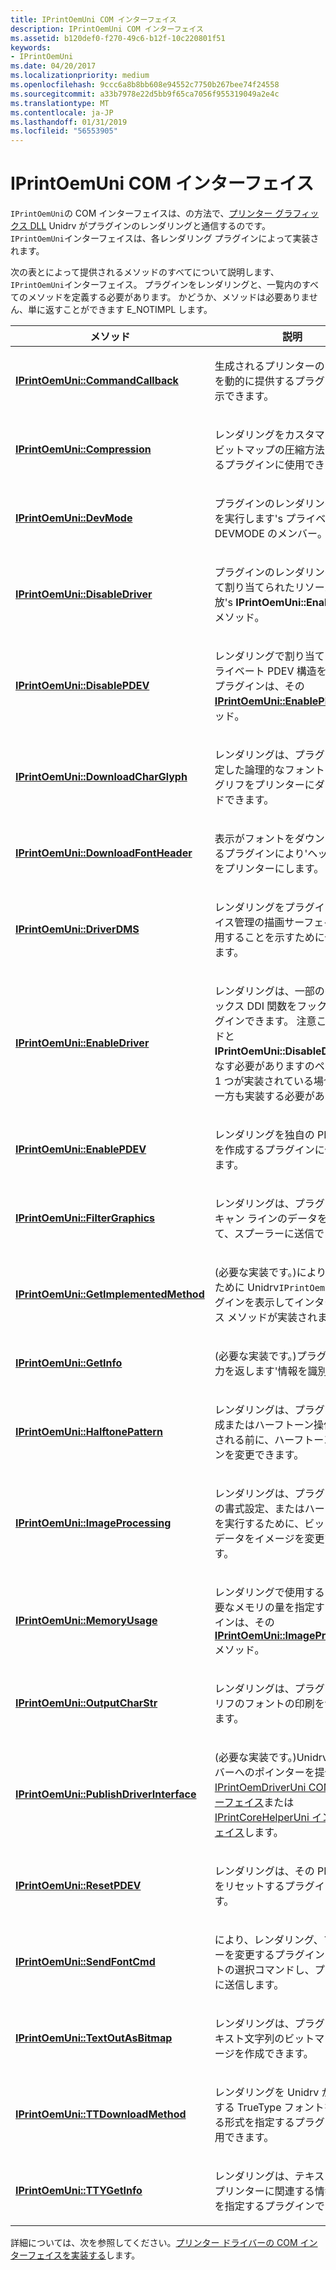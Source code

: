 ```yaml
---
title: IPrintOemUni COM インターフェイス
description: IPrintOemUni COM インターフェイス
ms.assetid: b120def0-f270-49c6-b12f-10c220801f51
keywords:
- IPrintOemUni
ms.date: 04/20/2017
ms.localizationpriority: medium
ms.openlocfilehash: 9ccc6a8b8bb608e94552c7750b267bee74f24558
ms.sourcegitcommit: a33b7978e22d5bb9f65ca7056f955319049a2e4c
ms.translationtype: MT
ms.contentlocale: ja-JP
ms.lasthandoff: 01/31/2019
ms.locfileid: "56553905"
---
```

# <a name="iprintoemuni-com-interface"></a>IPrintOemUni COM インターフェイス





`IPrintOemUni`の COM インターフェイスは、の方法で、[プリンター グラフィックス DLL](printer-graphics-dll.md) Unidrv がプラグインのレンダリングと通信するのです。 `IPrintOemUni`インターフェイスは、各レンダリング プラグインによって実装されます。

次の表とによって提供されるメソッドのすべてについて説明します、`IPrintOemUni`インターフェイス。 プラグインをレンダリングと、一覧内のすべてのメソッドを定義する必要があります。 かどうか、メソッドは必要ありません、単に返すことができます E\_NOTIMPL します。

<table>
<colgroup>
<col width="50%" />
<col width="50%" />
</colgroup>
<thead>
<tr class="header">
<th>メソッド</th>
<th>説明</th>
</tr>
</thead>
<tbody>
<tr class="odd">
<td><p><a href="https://msdn.microsoft.com/library/windows/hardware/ff554216" data-raw-source="[&lt;strong&gt;IPrintOemUni::CommandCallback&lt;/strong&gt;](https://msdn.microsoft.com/library/windows/hardware/ff554216)"><strong>IPrintOemUni::CommandCallback</strong></a></p></td>
<td><p>生成されるプリンターのコマンドを動的に提供するプラグインを表示できます。</p></td>
</tr>
<tr class="even">
<td><p><a href="https://msdn.microsoft.com/library/windows/hardware/ff554224" data-raw-source="[&lt;strong&gt;IPrintOemUni::Compression&lt;/strong&gt;](https://msdn.microsoft.com/library/windows/hardware/ff554224)"><strong>IPrintOemUni::Compression</strong></a></p></td>
<td><p>レンダリングをカスタマイズしたビットマップの圧縮方法を提供するプラグインに使用できます。</p></td>
</tr>
<tr class="odd">
<td><p><a href="https://msdn.microsoft.com/library/windows/hardware/ff554230" data-raw-source="[&lt;strong&gt;IPrintOemUni::DevMode&lt;/strong&gt;](https://msdn.microsoft.com/library/windows/hardware/ff554230)"><strong>IPrintOemUni::DevMode</strong></a></p></td>
<td><p>プラグインのレンダリングで操作を実行します&#39;s プライベート DEVMODE のメンバー。</p></td>
</tr>
<tr class="even">
<td><p><a href="https://msdn.microsoft.com/library/windows/hardware/ff554232" data-raw-source="[&lt;strong&gt;IPrintOemUni::DisableDriver&lt;/strong&gt;](https://msdn.microsoft.com/library/windows/hardware/ff554232)"><strong>IPrintOemUni::DisableDriver</strong></a></p></td>
<td><p>プラグインのレンダリングによって割り当てられたリソースを解放&#39;s <strong>IPrintOemUni::EnableDriver</strong>メソッド。</p></td>
</tr>
<tr class="odd">
<td><p><a href="https://msdn.microsoft.com/library/windows/hardware/ff554238" data-raw-source="[&lt;strong&gt;IPrintOemUni::DisablePDEV&lt;/strong&gt;](https://msdn.microsoft.com/library/windows/hardware/ff554238)"><strong>IPrintOemUni::DisablePDEV</strong></a></p></td>
<td><p>レンダリングで割り当てられたプライベート PDEV 構造を削除するプラグインは、その<a href="https://msdn.microsoft.com/library/windows/hardware/ff554249" data-raw-source="[&lt;strong&gt;IPrintOemUni::EnablePDEV&lt;/strong&gt;](https://msdn.microsoft.com/library/windows/hardware/ff554249)"> <strong>IPrintOemUni::EnablePDEV</strong> </a>メソッド。</p></td>
</tr>
<tr class="even">
<td><p><a href="https://msdn.microsoft.com/library/windows/hardware/ff554241" data-raw-source="[&lt;strong&gt;IPrintOemUni::DownloadCharGlyph&lt;/strong&gt;](https://msdn.microsoft.com/library/windows/hardware/ff554241)"><strong>IPrintOemUni::DownloadCharGlyph</strong></a></p></td>
<td><p>レンダリングは、プラグインの指定した論理的なフォントの文字のグリフをプリンターにダウンロードできます。</p></td>
</tr>
<tr class="odd">
<td><p><a href="https://msdn.microsoft.com/library/windows/hardware/ff554242" data-raw-source="[&lt;strong&gt;IPrintOemUni::DownloadFontHeader&lt;/strong&gt;](https://msdn.microsoft.com/library/windows/hardware/ff554242)"><strong>IPrintOemUni::DownloadFontHeader</strong></a></p></td>
<td><p>表示がフォントをダウンロードするプラグインにより&#39;ヘッダー情報をプリンターにします。</p></td>
</tr>
<tr class="even">
<td><p><a href="https://msdn.microsoft.com/library/windows/hardware/ff554245" data-raw-source="[&lt;strong&gt;IPrintOemUni::DriverDMS&lt;/strong&gt;](https://msdn.microsoft.com/library/windows/hardware/ff554245)"><strong>IPrintOemUni::DriverDMS</strong></a></p></td>
<td><p>レンダリングをプラグインをデバイス管理の描画サーフェイスを使用することを示すために使用できます。</p></td>
</tr>
<tr class="odd">
<td><p><a href="https://msdn.microsoft.com/library/windows/hardware/ff554248" data-raw-source="[&lt;strong&gt;IPrintOemUni::EnableDriver&lt;/strong&gt;](https://msdn.microsoft.com/library/windows/hardware/ff554248)"><strong>IPrintOemUni::EnableDriver</strong></a></p></td>
<td><p>レンダリングは、一部のグラフィックス DDI 関数をフックするプラグインできます。 注意このメソッドと<strong>IPrintOemUni::DisableDriver</strong>見なす必要がありますのペアとして 1 つが実装されている場合、もう一方も実装する必要があります。</p></td>
</tr>
<tr class="even">
<td><p><a href="https://msdn.microsoft.com/library/windows/hardware/ff554249" data-raw-source="[&lt;strong&gt;IPrintOemUni::EnablePDEV&lt;/strong&gt;](https://msdn.microsoft.com/library/windows/hardware/ff554249)"><strong>IPrintOemUni::EnablePDEV</strong></a></p></td>
<td><p>レンダリングを独自の PDEV 構造を作成するプラグインに使用できます。</p></td>
</tr>
<tr class="odd">
<td><p><a href="https://msdn.microsoft.com/library/windows/hardware/ff554252" data-raw-source="[&lt;strong&gt;IPrintOemUni::FilterGraphics&lt;/strong&gt;](https://msdn.microsoft.com/library/windows/hardware/ff554252)"><strong>IPrintOemUni::FilterGraphics</strong></a></p></td>
<td><p>レンダリングは、プラグインのスキャン ラインのデータを変更して、スプーラーに送信できます。</p></td>
</tr>
<tr class="even">
<td><p><a href="https://msdn.microsoft.com/library/windows/hardware/ff554253" data-raw-source="[&lt;strong&gt;IPrintOemUni::GetImplementedMethod&lt;/strong&gt;](https://msdn.microsoft.com/library/windows/hardware/ff554253)"><strong>IPrintOemUni::GetImplementedMethod</strong></a></p></td>
<td><p>(必要な実装です。)により判断するために Unidrv<code>IPrintOemUni</code>プラグインを表示してインターフェイス メソッドが実装されました。</p></td>
</tr>
<tr class="odd">
<td><p><a href="https://msdn.microsoft.com/library/windows/hardware/ff554256" data-raw-source="[&lt;strong&gt;IPrintOemUni::GetInfo&lt;/strong&gt;](https://msdn.microsoft.com/library/windows/hardware/ff554256)"><strong>IPrintOemUni::GetInfo</strong></a></p></td>
<td><p>(必要な実装です。)プラグインの出力を返します&#39;情報を識別します。</p></td>
</tr>
<tr class="even">
<td><p><a href="https://msdn.microsoft.com/library/windows/hardware/ff554258" data-raw-source="[&lt;strong&gt;IPrintOemUni::HalftonePattern&lt;/strong&gt;](https://msdn.microsoft.com/library/windows/hardware/ff554258)"><strong>IPrintOemUni::HalftonePattern</strong></a></p></td>
<td><p>レンダリングは、プラグインを作成またはハーフトーン操作で使用される前に、ハーフトーン パターンを変更できます。</p></td>
</tr>
<tr class="odd">
<td><p><a href="https://msdn.microsoft.com/library/windows/hardware/ff554261" data-raw-source="[&lt;strong&gt;IPrintOemUni::ImageProcessing&lt;/strong&gt;](https://msdn.microsoft.com/library/windows/hardware/ff554261)"><strong>IPrintOemUni::ImageProcessing</strong></a></p></td>
<td><p>レンダリングは、プラグインの色の書式設定、またはハーフトーンを実行するために、ビットマップ データをイメージを変更できます。</p></td>
</tr>
<tr class="even">
<td><p><a href="https://msdn.microsoft.com/library/windows/hardware/ff554264" data-raw-source="[&lt;strong&gt;IPrintOemUni::MemoryUsage&lt;/strong&gt;](https://msdn.microsoft.com/library/windows/hardware/ff554264)"><strong>IPrintOemUni::MemoryUsage</strong></a></p></td>
<td><p>レンダリングで使用するために必要なメモリの量を指定するプラグインは、その<a href="https://msdn.microsoft.com/library/windows/hardware/ff554261" data-raw-source="[&lt;strong&gt;IPrintOemUni::ImageProcessing&lt;/strong&gt;](https://msdn.microsoft.com/library/windows/hardware/ff554261)"> <strong>IPrintOemUni::ImageProcessing</strong> </a>メソッド。</p></td>
</tr>
<tr class="odd">
<td><p><a href="https://msdn.microsoft.com/library/windows/hardware/ff554267" data-raw-source="[&lt;strong&gt;IPrintOemUni::OutputCharStr&lt;/strong&gt;](https://msdn.microsoft.com/library/windows/hardware/ff554267)"><strong>IPrintOemUni::OutputCharStr</strong></a></p></td>
<td><p>レンダリングは、プラグインのグリフのフォントの印刷を制御できます。</p></td>
</tr>
<tr class="even">
<td><p><a href="https://msdn.microsoft.com/library/windows/hardware/ff554269" data-raw-source="[&lt;strong&gt;IPrintOemUni::PublishDriverInterface&lt;/strong&gt;](https://msdn.microsoft.com/library/windows/hardware/ff554269)"><strong>IPrintOemUni::PublishDriverInterface</strong></a></p></td>
<td><p>(必要な実装です。)Unidrv ドライバーへのポインターを提供&#39;s <a href="iprintoemdriveruni-com-interface.md" data-raw-source="[IPrintOemDriverUni COM interface](iprintoemdriveruni-com-interface.md)">IPrintOemDriverUni COM インターフェイス</a>または<a href="https://msdn.microsoft.com/library/windows/hardware/ff552940" data-raw-source="[IPrintCoreHelperUni interface](https://msdn.microsoft.com/library/windows/hardware/ff552940)">IPrintCoreHelperUni インターフェイス</a>します。</p></td>
</tr>
<tr class="odd">
<td><p><a href="https://msdn.microsoft.com/library/windows/hardware/ff554270" data-raw-source="[&lt;strong&gt;IPrintOemUni::ResetPDEV&lt;/strong&gt;](https://msdn.microsoft.com/library/windows/hardware/ff554270)"><strong>IPrintOemUni::ResetPDEV</strong></a></p></td>
<td><p>レンダリングは、その PDEV 構造をリセットするプラグインできます。</p></td>
</tr>
<tr class="even">
<td><p><a href="https://msdn.microsoft.com/library/windows/hardware/ff554274" data-raw-source="[&lt;strong&gt;IPrintOemUni::SendFontCmd&lt;/strong&gt;](https://msdn.microsoft.com/library/windows/hardware/ff554274)"><strong>IPrintOemUni::SendFontCmd</strong></a></p></td>
<td><p>により、レンダリング、プリンターを変更するプラグイン&#39;s フォントの選択コマンドし、プリンターに送信します。</p></td>
</tr>
<tr class="odd">
<td><p><a href="https://msdn.microsoft.com/library/windows/hardware/ff554277" data-raw-source="[&lt;strong&gt;IPrintOemUni::TextOutAsBitmap&lt;/strong&gt;](https://msdn.microsoft.com/library/windows/hardware/ff554277)"><strong>IPrintOemUni::TextOutAsBitmap</strong></a></p></td>
<td><p>レンダリングは、プラグインのテキスト文字列のビットマップ イメージを作成できます。</p></td>
</tr>
<tr class="even">
<td><p><a href="https://msdn.microsoft.com/library/windows/hardware/ff554279" data-raw-source="[&lt;strong&gt;IPrintOemUni::TTDownloadMethod&lt;/strong&gt;](https://msdn.microsoft.com/library/windows/hardware/ff554279)"><strong>IPrintOemUni::TTDownloadMethod</strong></a></p></td>
<td><p>レンダリングを Unidrv が、指定する TrueType フォントを使用する形式を指定するプラグインに使用できます。</p></td>
</tr>
<tr class="odd">
<td><p><a href="https://msdn.microsoft.com/library/windows/hardware/ff554283" data-raw-source="[&lt;strong&gt;IPrintOemUni::TTYGetInfo&lt;/strong&gt;](https://msdn.microsoft.com/library/windows/hardware/ff554283)"><strong>IPrintOemUni::TTYGetInfo</strong></a></p></td>
<td><p>レンダリングは、テキストのみのプリンターに関連する情報 Unidrv を指定するプラグインできます。</p></td>
</tr>
</tbody>
</table>

 

詳細については、次を参照してください。[プリンター ドライバーの COM インターフェイスを実装する](implementing-printer-driver-com-interfaces.md)します。

 

 




